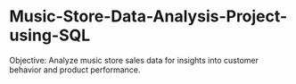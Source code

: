 # Music-Store-Data-Analysis-Project-using-SQL
Objective: Analyze music store sales data for insights into customer behavior and product performance.
